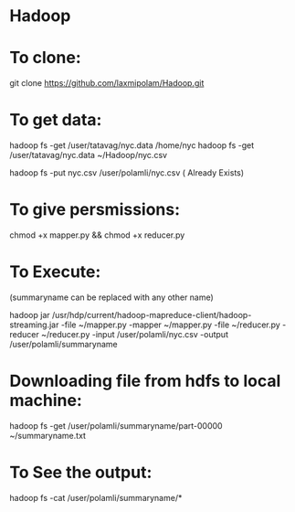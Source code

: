 # Hadoop

# To clone:

git clone https://github.com/laxmipolam/Hadoop.git

# To get data:
hadoop fs -get /user/tatavag/nyc.data /home/nyc
hadoop fs -get /user/tatavag/nyc.data ~/Hadoop/nyc.csv

hadoop fs -put nyc.csv /user/polamli/nyc.csv ( Already Exists)

# To give persmissions:

chmod +x mapper.py && chmod +x reducer.py

# To Execute:

(summaryname can be replaced with any other name)

hadoop jar /usr/hdp/current/hadoop-mapreduce-client/hadoop-streaming.jar -file ~/mapper.py -mapper ~/mapper.py -file ~/reducer.py -reducer ~/reducer.py -input /user/polamli/nyc.csv -output /user/polamli/summaryname

# Downloading file from hdfs to local machine:

hadoop fs -get /user/polamli/summaryname/part-00000 ~/summaryname.txt

# To See the output:

hadoop fs -cat /user/polamli/summaryname/*
